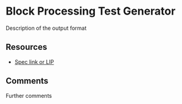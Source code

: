 # Block Processing Test Generator

Description of the output format

## Resources

- [Spec link or LIP]()

## Comments

Further comments
